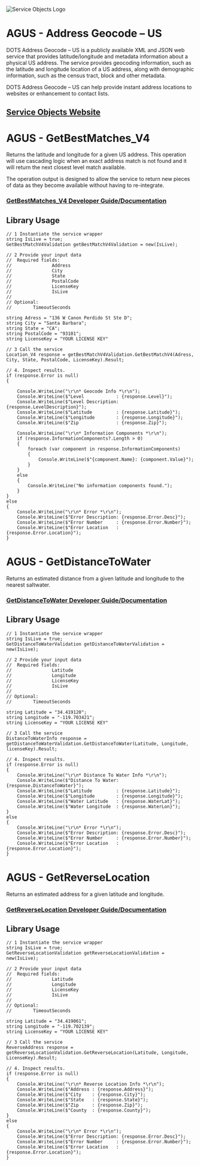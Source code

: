 ﻿![Service Objects Logo](https://www.serviceobjects.com/wp-content/uploads/2021/05/SO-Logo-with-TM.gif "Service Objects Logo")

# AGUS - Address Geocode – US

DOTS Address Geocode – US is a publicly available XML and JSON web service that provides latitude/longitude and metadata information about a physical US address. The service provides geocoding information, such as the latitude and longitude location of a US address, along with demographic information, such as the census tract, block and other metadata.

DOTS Address Geocode – US can help provide instant address locations to websites or enhancement to contact lists.

## [Service Objects Website](https://serviceobjects.com)

# AGUS - GetBestMatches_V4

Returns the latitude and longitude for a given US address. This operation will use cascading logic when an exact address match is not found and it will return the next closest level match available. 

The operation output is designed to allow the service to return new pieces of data as they become available without having to re-integrate. 

### [GetBestMatches_V4 Developer Guide/Documentation](https://www.serviceobjects.com/docs/dots-address-geocode-us/agus-operations/agus-getbestmatch_v4-recommended/)

## Library Usage

```
// 1 Instantiate the service wrapper
string IsLive = true;
GetBestMatchV4Validation getBestMatchV4Validation = new(IsLive);

// 2 Provide your input data
//  Required fields:
//               Address
//               City 
//               State
//               PostalCode
//               LicenseKey
//               IsLive
// 
// Optional:
//        TimeoutSeconds

string Adress = "136 W Canon Perdido St Ste D";
string City = "Santa Barbara";
string State = "CA";
string PostalCode = "93101";
string LicenseKey = "YOUR LICENSE KEY"

// 3 Call the service
Location_V4 response = getBestMatchV4Validation.GetBestMatchV4(Adress, City, State, PostalCode, LicenseKey).Result;

// 4. Inspect results.
if (response.Error is null)
{

    Console.WriteLine("\r\n* Geocode Info *\r\n");
    Console.WriteLine($"Level            : {response.Level}");
    Console.WriteLine($"Level Description: {response.LevelDescription}");
    Console.WriteLine($"Latitude         : {response.Latitude}");
    Console.WriteLine($"Longitude        : {response.Longitude}");
    Console.WriteLine($"Zip              : {response.Zip}");

    Console.WriteLine("\r\n* Information Components *\r\n");
    if (response.InformationComponents?.Length > 0)
    {
        foreach (var component in response.InformationComponents)
        {
            Console.WriteLine($"{component.Name}: {component.Value}");
        }
    }
    else
    {
        Console.WriteLine("No information components found.");
    }
}
else
{
    Console.WriteLine("\r\n* Error *\r\n");
    Console.WriteLine($"Error Description: {response.Error.Desc}");
    Console.WriteLine($"Error Number     : {response.Error.Number}");
    Console.WriteLine($"Error Location   : {response.Error.Location}");
}
```

# AGUS - GetDistanceToWater

Returns an estimated distance from a given latitude and longitude to the nearest saltwater.

### [GetDistanceToWater Developer Guide/Documentation](https://www.serviceobjects.com/docs/dots-address-geocode-us/agus-operations/agus-getdistancetowater/)

## Library Usage

```
// 1 Instantiate the service wrapper
string IsLive = true;
GetDistanceToWaterValidation getDistanceToWaterValidation = new(IsLive);

// 2 Provide your input data
//  Required fields:
//               Latitude
//               Longitude
//               LicenseKey
//               IsLive
// 
// Optional:
//        TimeoutSeconds

string Latitude = "34.419120";
string Longitude = "-119.703421";
string LicenseKey = "YOUR LICENSE KEY"

// 3 Call the service
DistanceToWaterInfo response = getDistanceToWaterValidation.GetDistanceToWater(Latitude, Longitude, licenseKey).Result;

// 4. Inspect results.
if (response.Error is null)
{
    Console.WriteLine("\r\n* Distance To Water Info *\r\n");
    Console.WriteLine($"Distance To Water: {response.DistanceToWater}");
    Console.WriteLine($"Latitude         : {response.Latitude}");
    Console.WriteLine($"Longitude        : {response.Longitude}");
    Console.WriteLine($"Water Latitude   : {response.WaterLat}");
    Console.WriteLine($"Water Longitude  : {response.WaterLon}");
}
else
{
    Console.WriteLine("\r\n* Error *\r\n");
    Console.WriteLine($"Error Description: {response.Error.Desc}");
    Console.WriteLine($"Error Number     : {response.Error.Number}");
    Console.WriteLine($"Error Location   : {response.Error.Location}");
}
```

# AGUS - GetReverseLocation

Returns an estimated address for a given latitude and longitude.

### [GetReverseLocation Developer Guide/Documentation](https://www.serviceobjects.com/docs/dots-address-geocode-us/agus-operations/agus-getreverselocation/)

## Library Usage

```
// 1 Instantiate the service wrapper
string IsLive = true;
GetReverseLocationValidation getReverseLocationValidation = new(IsLive);

// 2 Provide your input data
//  Required fields:
//               Latitude
//               Longitude
//               LicenseKey
//               IsLive
// 
// Optional:
//        TimeoutSeconds

string Latitude = "34.419061";
string Longitude = "-119.702139";
string LicenseKey = "YOUR LICENSE KEY"

// 3 Call the service
ReverseAddress response = getReverseLocationValidation.GetReverseLocation(Latitude, Longitude, LicenseKey).Result;

// 4. Inspect results.
if (response.Error is null)
{
    Console.WriteLine("\r\n* Reverse Location Info *\r\n");
    Console.WriteLine($"Address : {response.Address}");
    Console.WriteLine($"City    : {response.City}");
    Console.WriteLine($"State   : {response.State}");
    Console.WriteLine($"Zip     : {response.Zip}");
    Console.WriteLine($"County  : {response.County}");
}
else
{
    Console.WriteLine("\r\n* Error *\r\n");
    Console.WriteLine($"Error Description: {response.Error.Desc}");
    Console.WriteLine($"Error Number     : {response.Error.Number}");
    Console.WriteLine($"Error Location   : {response.Error.Location}");
}
```
